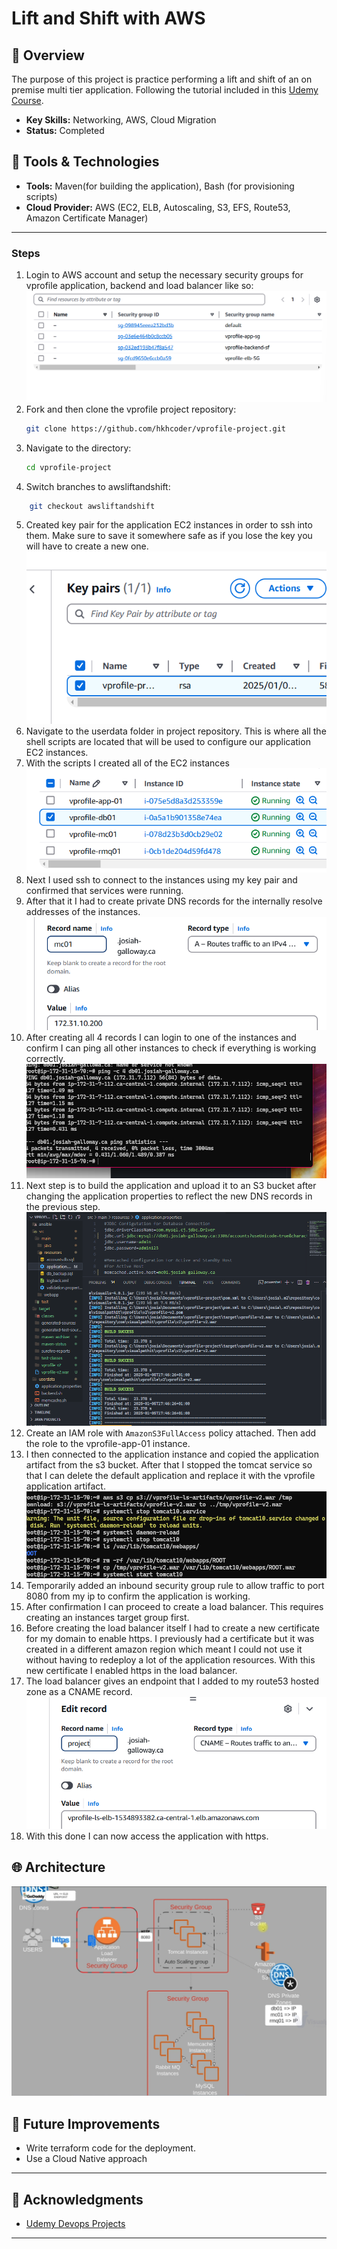 # Lift and Shift with AWS 

## 🚀 Overview
The purpose of this project is practice performing a lift and shift of an on premise multi tier application. Following the tutorial included in this [Udemy Course](https://www.udemy.com/course/devopsprojects/learn/lecture/23885400?start=195#content).

- **Key Skills:** Networking, AWS, Cloud Migration
- **Status:** Completed

## 🔧 Tools & Technologies
- **Tools:** Maven(for building the application), Bash (for provisioning scripts)
- **Cloud Provider:** AWS (EC2, ELB, Autoscaling, S3, EFS, Route53, Amazon Certificate Manager)

---
### Steps
1. Login to AWS account and setup the necessary security groups for vprofile application, backend and load balancer like so:
![Security Groups](./images/securitygroups.png)
2. Fork and then clone the vprofile project repository:
   ```bash
   git clone https://github.com/hkhcoder/vprofile-project.git
   ```
3. Navigate to the directory:
   ```bash
   cd vprofile-project
   ```
4.  Switch branches to awsliftandshift:
   ```bash
       git checkout awsliftandshift
   ```

5. Created key pair for the application EC2 instances in order to ssh into them. Make sure to save it somewhere safe as if you lose the key you will have to create a new one. 
![Key Pair](./images/key-pairs.png)
6. Navigate to the userdata folder in project repository. This is where all the shell scripts are located that will be used to configure our application EC2 instances. 
7. With the scripts I created all of the EC2 instances
![EC2](./images/ec2.png)
8. Next I used ssh to connect to the instances using my key pair and confirmed that services were running.
9. After that it I had to create private DNS records for the internally resolve addresses of the instances. 
![DNS](./images/dns.png)
10. After creating all 4 records I can login to one of the instances and confirm I can ping all other instances to check if everything is working correctly. 
![PING](./images/ping-dns.png)
11. Next step is to build the application and upload it to an S3 bucket after changing the application properties to reflect the new DNS records in the previous step. 
![MVN-S3](./images/maven-s3.png)
12. Create an IAM role with ``AmazonS3FullAccess`` policy attached. Then add the role to the vprofile-app-01 instance. 
13. I then connected to the application instance and copied the application artifact from the s3 bucket. After that I stopped the tomcat service so that I can delete the default application and replace it with the vprofile application artifact. 
![artifact-tomcat](./images/application-artifact.png)
14. Temporarily added an inbound security group rule to allow traffic to port 8080 from my ip to confirm the application is working. 
15. After confirmation I can proceed to create a load balancer. This requires creating an instances target group first. 
16. Before creating the load balancer itself I had to create a new certificate for my domain to enable https. I previously had a certificate but it was created in a different amazon region which meant I could not use it without having to redeploy a lot of the application resources. With this new certificate I enabled https in the load balancer. 
17. The load balancer gives an endpoint that I added to my route53 hosted zone as a CNAME record. 
![CNAME-LOADBALANCER](./images/cname-lb.png)
18. With this done I can now access the application with https.
## 🌐 Architecture
![Lift&Shift](./images/aws-lift-shift.png)
## 🚩 Future Improvements
- Write terraform code for the deployment. 
- Use a Cloud Native approach 

---

## 🙌 Acknowledgments
- [Udemy Devops Projects](https://www.udemy.com/course/devopsprojects/learn/lecture/23885400?start=195#content)

---
